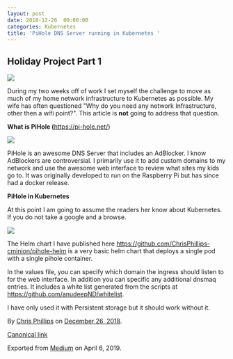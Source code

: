 ```yaml
---
layout: post
date: 2018-12-26  00:00:00
categories: Kubernetes
title: 'PiHole DNS Server running in Kubernetes '
---
```

## Holiday Project Part 1

![](https://cdn-images-1.medium.com/max/800/1*EScuR6TCDCBgmvTrClI43g.png)

During my two weeks off of work I set myself the challenge to move as
much of my home network infrastructure to Kubernetes as possible. My
wife has often questioned "Why do you need any network Infrastructure,
other then a wifi point?". This article is **not** going to address that
question.
<!--more-->
**What is PiHole (**<https://pi-hole.net/>)

![](https://cdn-images-1.medium.com/max/600/1*cvIMIEgd3RWs6aDQnW-VDA.png)

PiHole is an awesome DNS Server that includes an AdBlocker. I know
AdBlockers are controversial. I primarily use it to add custom domains
to my network and use the awesome web interface to review what sites my
kids go to. It was originally developed to run on the Raspberry Pi but
has since had a docker release.

**PiHole in Kubernetes**

At this point I am going to assume the readers her know about
Kubernetes. If you do not take a google and a browse.

![](https://cdn-images-1.medium.com/max/600/1*NLJsSiHaSmJE-XhemZo5Ew.png)

The Helm chart I have published here
<https://github.com/ChrisPhillips-cminion/pihole-helm> is a very basic
helm chart that deploys a single pod with a single pihole container.

In the values file, you can specify which domain the ingress should
listen to for the web interface. In addition you can specific any
additional dnsmaq entries. It includes a white list generated from the
scripts at <https://github.com/anudeepND/whitelist>.

I have only used it with Persistent storage but it should work without
it.





By [Chris Phillips](https://medium.com/@cminion) on
[December 26, 2018](https://medium.com/p/b0e3d01657f5).

[Canonical
link](https://medium.com/@cminion/pihole-dns-server-running-in-kubernetes-holiday-project-part-1-b0e3d01657f5)

Exported from [Medium](https://medium.com) on April 6, 2019.

